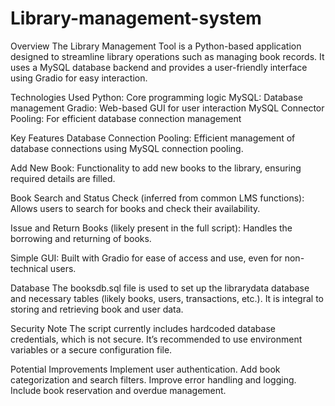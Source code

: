 # Library-management-system
Overview
The Library Management Tool is a Python-based application designed to streamline library operations such as managing book records. It uses a MySQL database backend and provides a user-friendly interface using Gradio for easy interaction.

Technologies Used
Python: Core programming logic
MySQL: Database management
Gradio: Web-based GUI for user interaction
MySQL Connector Pooling: For efficient database connection management

Key Features
Database Connection Pooling: Efficient management of database connections using MySQL connection pooling.

Add New Book: Functionality to add new books to the library, ensuring required details are filled.

Book Search and Status Check (inferred from common LMS functions): Allows users to search for books and check their availability.

Issue and Return Books (likely present in the full script): Handles the borrowing and returning of books.

Simple GUI: Built with Gradio for ease of access and use, even for non-technical users.

Database
The booksdb.sql file is used to set up the librarydata database and necessary tables (likely books, users, transactions, etc.). It is integral to storing and retrieving book and user data.

Security Note
The script currently includes hardcoded database credentials, which is not secure. It’s recommended to use environment variables or a secure configuration file.

Potential Improvements
Implement user authentication.
Add book categorization and search filters.
Improve error handling and logging.
Include book reservation and overdue management.

